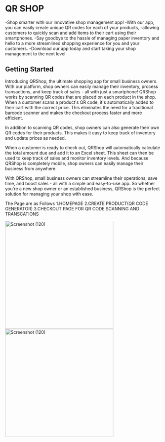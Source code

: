 # QR SHOP

-Shop smarter with our innovative shop management app!
-With our app, you can easily create unique QR codes for each of your products,
-allowing customers to quickly scan and add items to their cart using their smartphones.
-Say goodbye to the hassle of managing paper inventory and hello to a more streamlined shopping experience for you and your customers.
-Download our app today and start taking your shop management to the next level

## Getting Started
Introducing QRShop, the ultimate shopping app for small business owners. With our platform, shop owners can easily manage their inventory, process transactions, and keep track of sales - all with just a smartphone!
QRShop works by scanning QR codes that are placed on each product in the shop. When a customer scans a product's QR code, it's automatically added to their cart with the correct price. This eliminates the need for a traditional barcode scanner and makes the checkout process faster and more efficient.

In addition to scanning QR codes, shop owners can also generate their own QR codes for their products. This makes it easy to keep track of inventory and update prices as needed.

When a customer is ready to check out, QRShop will automatically calculate the total amount due and add it to an Excel sheet. This sheet can then be used to keep track of sales and monitor inventory levels. And because QRShop is completely mobile, shop owners can easily manage their business from anywhere.

With QRShop, small business owners can streamline their operations, save time, and boost sales - all with a simple and easy-to-use app. So whether you're a new shop owner or an established business, QRShop is the perfect solution for managing your shop with ease.


The Page are as Follows
1.HOMEPAGE
2.CREATE PRODUCT(QR CODE GENERATOR)
3.CHECKOUT PAGE FOR QR CODE SCANNING AND TRANSCATIONS



<img src="https://github.com/FKdevelopers254/FKdevelopers254/assets/65674370/df6fe1ff-4acd-43b1-85ca-0a8792e3bf00" alt="Screenshot (120)" height="350">
<img src="https://github.com/FKdevelopers254/FKdevelopers254/assets/65674370/5d9bca38-765e-418e-90ed-6f1d70272344" alt="Screenshot (120)" height="350">

